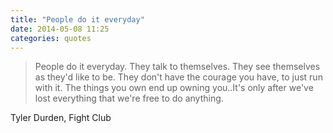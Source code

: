 ```yaml
---
title: "People do it everyday"
date: 2014-05-08 11:25
categories: quotes
---
```


> People do it everyday. They talk to themselves. They see themselves as they'd like to be. They don't have the courage you have, to just run with it. The things you own end up owning you..It's only after we've lost everything that we're free to do anything.

Tyler Durden, Fight Club
